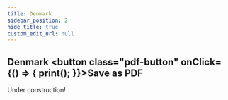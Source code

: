 ```yaml
---
title: Denmark
sidebar_position: 2  
hide_title: true
custom_edit_url: null
---
```

## Denmark <button class="pdf-button" onClick={() => { print(); }}>Save as PDF</button>

Under construction!
